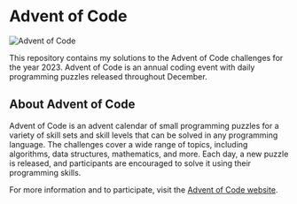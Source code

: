 # Advent of Code

![Advent of Code](https://img.shields.io/badge/Advent%20of%20Code-2023-%232e3c43)

This repository contains my solutions to the Advent of Code challenges for the year 2023. Advent of Code is an annual coding event with daily programming puzzles released throughout December.

## About Advent of Code

Advent of Code is an advent calendar of small programming puzzles for a variety of skill sets and skill levels that can be solved in any programming language. The challenges cover a wide range of topics, including algorithms, data structures, mathematics, and more. Each day, a new puzzle is released, and participants are encouraged to solve it using their programming skills.

For more information and to participate, visit the [Advent of Code website](https://adventofcode.com/).

